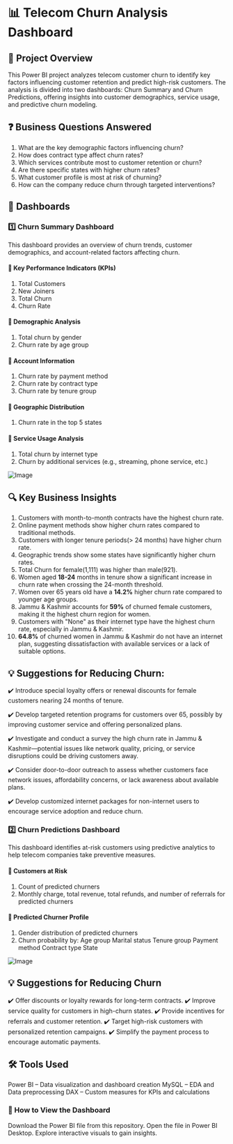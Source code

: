 # 📊 Telecom Churn Analysis Dashboard
## 📌 Project Overview
This Power BI project analyzes telecom customer churn to identify key factors influencing customer retention and predict high-risk customers. The analysis is divided into two dashboards: Churn Summary and Churn Predictions, offering insights into customer demographics, service usage, and predictive churn modeling.

## ❓ Business Questions Answered
1. What are the key demographic factors influencing churn?
2. How does contract type affect churn rates?
3. Which services contribute most to customer retention or churn?
4. Are there specific states with higher churn rates?
5. What customer profile is most at risk of churning?
6. How can the company reduce churn through targeted interventions?

## 📂 Dashboards
### 1️⃣ Churn Summary Dashboard
This dashboard provides an overview of churn trends, customer demographics, and account-related factors affecting churn.

#### 🔹 Key Performance Indicators (KPIs)

1. Total Customers
2. New Joiners
3. Total Churn
4. Churn Rate

#### 🔹 Demographic Analysis

1. Total churn by gender
2. Churn rate by age group
   
#### 🔹 Account Information

1. Churn rate by payment method
2. Churn rate by contract type
3. Churn rate by tenure group

#### 🔹 Geographic Distribution

1. Churn rate in the top 5 states

#### 🔹 Service Usage Analysis

1. Total churn by internet type
2. Churn by additional services (e.g., streaming, phone service, etc.)
   

![Image](https://github.com/user-attachments/assets/31f9deb0-3bc1-4818-885b-62ee9b58f098)

## 🔍 Key Business Insights
1. Customers with month-to-month contracts have the highest churn rate.
2. Online payment methods show higher churn rates compared to traditional methods.
3. Customers with longer tenure periods(> 24 months) have higher churn rate.
4. Geographic trends show some states have significantly higher churn rates.
5. Total Churn for female(1,111) was higher than male(921).
6. Women aged **18-24** months in tenure show a significant increase in churn rate when crossing the 24-month threshold.
7. Women over 65 years old have a **14.2%** higher churn rate compared to younger age groups.
8. Jammu & Kashmir accounts for **59%** of churned female customers, making it the highest churn region for women.
9. Customers with "None" as their internet type have the highest churn rate, especially in Jammu & Kashmir.
10. **64.8%** of churned women in Jammu & Kashmir do not have an internet plan, suggesting dissatisfaction with available services or a lack of suitable options.

## 💡 Suggestions for Reducing Churn:
 ✔️ Introduce special loyalty offers or renewal discounts for female customers nearing 24 months of tenure.
 
 ✔️ Develop targeted retention programs for customers over 65, possibly by improving customer service and offering personalized plans.
 
 ✔️ Investigate and conduct a survey the high churn rate in Jammu & Kashmir—potential issues like network quality, pricing, or service disruptions could be driving customers away.
 
 ✔️ Consider door-to-door outreach to assess whether customers face network issues, affordability concerns, or lack awareness about available plans.
 
 ✔️ Develop customized internet packages for non-internet users to encourage service adoption and reduce churn.

### 2️⃣ Churn Predictions Dashboard
This dashboard identifies at-risk customers using predictive analytics to help telecom companies take preventive measures.

#### 🔹 Customers at Risk

1. Count of predicted churners
2. Monthly charge, total revenue, total refunds, and number of referrals for predicted churners

#### 🔹 Predicted Churner Profile

1. Gender distribution of predicted churners
2. Churn probability by:
  Age group
  Marital status
  Tenure group
  Payment method
  Contract type
  State

![Image](https://github.com/user-attachments/assets/d396d750-673e-4116-b4d6-a445d1542ca1)


## 💡 Suggestions for Reducing Churn
✔️ Offer discounts or loyalty rewards for long-term contracts.
✔️ Improve service quality for customers in high-churn states.
✔️ Provide incentives for referrals and customer retention.
✔️ Target high-risk customers with personalized retention campaigns.
✔️ Simplify the payment process to encourage automatic payments.

## 🛠 Tools Used
Power BI – Data visualization and dashboard creation
MySQL  – EDA and Data preprocessing
DAX – Custom measures for KPIs and calculations
### 🚀 How to View the Dashboard
Download the Power BI file from this repository.
Open the file in Power BI Desktop.
Explore interactive visuals to gain insights.
